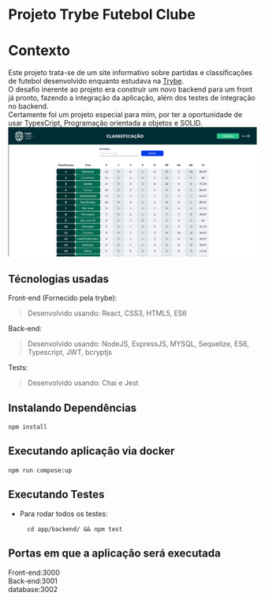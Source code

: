 # Projeto Trybe Futebol Clube

# Contexto
Este projeto trata-se de um site informativo sobre partidas e classificações de futebol desenvolvido enquanto estudava na [Trybe](https://www.betrybe.com/).
<br>
O desafio inerente ao projeto era construir um novo backend para um front já pronto, fazendo a integração da aplicação, além dos testes de integração no backend.
<br>
Certamente foi um projeto especial para mim, por ter a oportunidade de usar TypesCript, Programação orientada a objetos e SOLID.
![](/assets/partidas_tfc.png)

## Técnologias usadas

Front-end (Fornecido pela trybe):
> Desenvolvido usando: React, CSS3, HTML5, ES6

Back-end:
> Desenvolvido usando: NodeJS, ExpressJS, MYSQL, Sequelize, ES6, Typescript, JWT, bcryptjs

Tests:
> Desenvolvido usando: Chai e Jest


## Instalando Dependências
```
npm install
``` 
## Executando aplicação via docker

```
npm run compose:up
```

## Executando Testes

* Para rodar todos os testes:

  ```
    cd app/backend/ && npm test
  ```

## Portas em que a aplicação será executada

Front-end:3000<br>
Back-end:3001<br>
database:3002<br>
